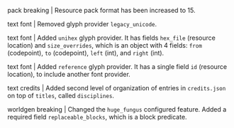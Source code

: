 pack breaking | Resource pack format has been increased to 15.

text font | Removed glyph provider `legacy_unicode`.

text font | Added `unihex` glyph provider. It has fields `hex_file` (resource location) and `size_overrides`, which is an object with 4 fields: `from` (codepoint), `to` (codepoint), `left` (int), and `right` (int).

text font | Added `reference` glyph provider. It has a single field `id` (resource location), to include another font provider.

text credits | Added second level of organization of entries in `credits.json` on top of `titles`, called `disciplines`.

worldgen breaking | Changed the `huge_fungus` configured feature. Added a required field `replaceable_blocks`, which is a block predicate.
